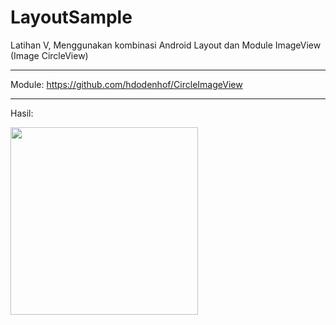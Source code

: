# LayoutSample
Latihan V, Menggunakan kombinasi Android Layout dan Module ImageView (Image CircleView)

---
Module: https://github.com/hdodenhof/CircleImageView

---
Hasil:

<img src="https://lh4.googleusercontent.com/OEpxO7ffOUR6Xk_JaxObeGPiV2_CzYfuknwUi0Re2PZf-tYq4UGZ_sfK6EEcQBJaWSW29A6vNwA0J68=w2552-h1362-rw" width="300">
